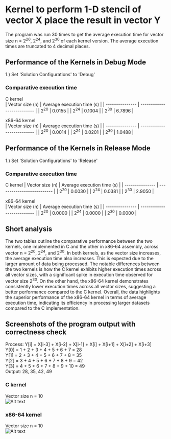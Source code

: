 # Kernel to perform 1-D stencil of vector X place the result in vector Y

The program was run 30 times to get the average execution time for vector size n = 2<sup>20</sup>, 2<sup>24</sup>, and 2<sup>30</sup> of each kernel version. The average execution times are truncated to 4 decimal places.

## Performance of the Kernels in Debug Mode
1.) Set 'Solution Configurations' to 'Debug'

### Comparative execution time
C kernel  
| Vector size (n) | Average execution time (s) |
| --------------- | -------------------------- |
| 2<sup>20</sup>  | 0.0155                     |
| 2<sup>24</sup>  | 0.1004					   |
| 2<sup>30</sup>  | 6.7896                     |

x86-64 kernel  
| Vector size (n) | Average execution time (s) |
| --------------- | -------------------------- |
| 2<sup>20</sup>  | 0.0014                     |
| 2<sup>24</sup>  | 0.0201                     |
| 2<sup>30</sup>  | 1.0488                     |

## Performance of the Kernels in Release Mode
1.) Set 'Solution Configurations' to 'Release'

### Comparative execution time
C kernel
| Vector size (n) | Average execution time (s) |
| --------------- | -------------------------- |
| 2<sup>20</sup>  | 0.0030                     |
| 2<sup>24</sup>  | 0.0381                     |
| 2<sup>30</sup>  | 2.9050                     |

x86-64 kernel  
| Vector size (n) | Average execution time (s) |
| --------------- | -------------------------- |
| 2<sup>20</sup>  | 0.0000                   |
| 2<sup>24</sup>  | 0.0000                     |
| 2<sup>30</sup>  | 0.0000               |

## Short analysis
The two tables outline the comparative performance between the two kernels, one implemented in C and the other in x86-64 assembly, across vector n = 2<sup>20</sup>, 2<sup>24</sup>, and 2<sup>30</sup>. In both kernels, as the vector size increases, the average execution time also increases. This is expected due to the larger amount of data being processed. The notable differences between the two kernels is how the C kernel exhibits higher execution times across all vector sizes, with a significant spike in execution time observed for vector size 2<sup>30</sup>. On the other hand, the x86-64 kernel demonstrates consistently lower execution times across all vector sizes, suggesting a better performance compared to the C kernel. Overall, the data highlights the superior performance of the x86-64 kernel in terms of average execution time, indicating its efficiency in processing larger datasets compared to the C implementation.  

## Screenshots of the program output with correctness check
Process: Y[i] = X[i-3] + X[i-2] + X[i-1] + X[i] + X[i+1] + X[i+2] + X[i+3] <br>
Y[0] = 1 + 2 + 3 + 4 + 5 + 6 + 7 = 28 <br>
Y[1] = 2 + 3 + 4 + 5 + 6 + 7 + 8 = 35 <br> 
Y[2] = 3 + 4 + 5 + 6 + 7 + 8 + 9 = 42 <br>
Y[3] = 4 + 5 + 6 + 7 + 8 + 9 + 10 = 49 <br>
Output: 28, 35, 42, 49

### C kernel
Vector size n = 10  
![Alt text](https://i.imgur.com/lFBHSvN.png)

### x86-64 kernel
Vector size n = 10  
![Alt text](https://i.imgur.com/5lYwzsR.png)
